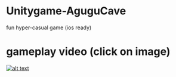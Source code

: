 # Unitygame-AguguCave

fun hyper-casual game (ios ready)


# gameplay video (click on image)
[![alt text](http://i3.ytimg.com/vi/1T2_Xkcv-eM/maxresdefault.jpg)](https://www.youtube.com/watch?v=1T2_Xkcv-eM)

